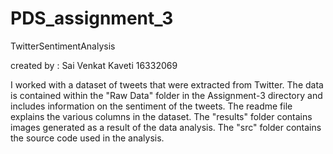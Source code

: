 # PDS_assignment_3
TwitterSentimentAnalysis

created by : Sai Venkat Kaveti     16332069

I worked with a dataset of tweets that were extracted from Twitter. The data is contained within the "Raw Data" folder in the Assignment-3 directory and includes information on the sentiment of the tweets. The readme file explains the various columns in the dataset. The "results" folder contains images generated as a result of the data analysis. The "src" folder contains the source code used in the analysis.
